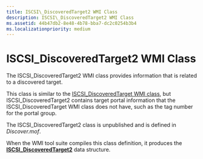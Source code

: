 ```yaml
---
title: ISCSI\_DiscoveredTarget2 WMI Class
description: ISCSI\_DiscoveredTarget2 WMI Class
ms.assetid: 44b47db2-8e48-4b78-bba7-dc2c0254b3b4
ms.localizationpriority: medium
---
```


# ISCSI\_DiscoveredTarget2 WMI Class


The ISCSI\_DiscoveredTarget2 WMI class provides information that is related to a discovered target.

This class is similar to the [ISCSI\_DiscoveredTarget WMI class](iscsi-discoveredtarget-wmi-class.md), but ISCSI\_DiscoveredTarget2 contains target portal information that the ISCSI\_DiscoveredTarget WMI class does not have, such as the tag number for the portal group.

The ISCSI\_DiscoveredTarget2 class is unpublished and is defined in *Discover.mof*.

When the WMI tool suite compiles this class definition, it produces the [**ISCSI\_DiscoveredTarget2**](https://msdn.microsoft.com/library/windows/hardware/ff561503) data structure.

 

 





